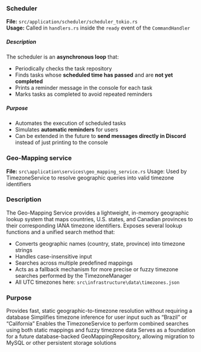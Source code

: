 ### Scheduler

**File:** `src/application/scheduler/scheduler_tokio.rs`  
**Usage:** Called in `handlers.rs` inside the `ready` event of the `CommandHandler`

##### Description
The scheduler is an **asynchronous loop** that:

- Periodically checks the task repository
- Finds tasks whose **scheduled time has passed** and are **not yet completed**
- Prints a reminder message in the console for each task
- Marks tasks as completed to avoid repeated reminders

##### Purpose
- Automates the execution of scheduled tasks
- Simulates **automatic reminders** for users
- Can be extended in the future to **send messages directly in Discord** instead of just printing to the console

### Geo-Mapping service

**File:** `src\application\services\geo_mapping_service.rs`
Usage: Used by TimezoneService to resolve geographic queries into valid timezone identifiers

### Description
The Geo-Mapping Service provides a lightweight, in-memory geographic lookup system that maps countries, U.S. states, and Canadian provinces to their corresponding IANA timezone identifiers.
Exposes several lookup functions and a unified search method that:

- Converts geographic names (country, state, province) into timezone strings
- Handles case-insensitive input
- Searches across multiple predefined mappings
- Acts as a fallback mechanism for more precise or fuzzy timezone searches performed by the TimezoneManager
- All UTC timezones here: `src\infrastructure\data\timezones.json`

### Purpose
Provides fast, static geographic-to-timezone resolution without requiring a database
Simplifies timezone inference for user input such as “Brazil” or “California”
Enables the TimezoneService to perform combined searches using both static mappings and fuzzy timezone data
Serves as a foundation for a future database-backed GeoMappingRepository, allowing migration to MySQL or other persistent storage solutions

